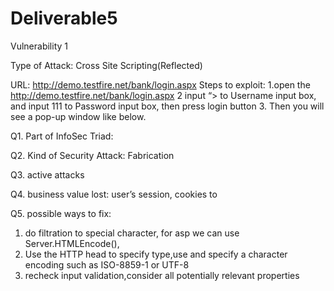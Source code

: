 # Deliverable5

Vulnerability 1

Type of Attack: Cross Site Scripting(Reflected)

URL: http://demo.testfire.net/bank/login.aspx
Steps to exploit:
1.open the http://demo.testfire.net/bank/login.aspx
2 input “><script>alert(1);</script> to Username input box, and input 111 to Password input box, then press login button
3. Then you will see a pop-up window like below.





Q1. Part of InfoSec Triad:

Q2. Kind of Security Attack: Fabrication

Q3. active attacks

Q4. business value lost: user’s session, cookies to 

Q5. possible ways to fix:

   1. do filtration to special character, for asp we can use Server.HTMLEncode(),
   2. Use the HTTP head to specify type,use and specify a character encoding such as ISO-8859-1 or UTF-8
   3. recheck input validation,consider all potentially relevant properties


